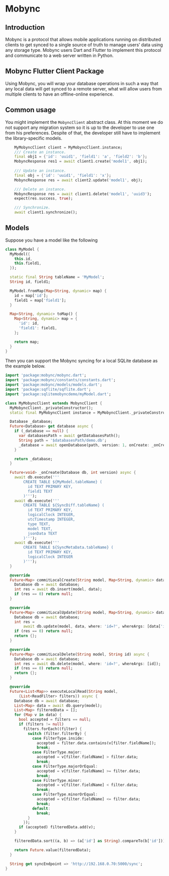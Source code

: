 # Mobync

## Introduction 

Mobync is a protocol that allows mobile applications running on distributed clients to get synced to a single source of truth to manage users’ data using any storage type. Mobync users Dart and Flutter to implement this protocol and communicate to a web server written in Python.

## Mobync Flutter Client Package

Using Mobync, you will wrap your database operations in such a way that any local data will get synced to a remote server, what will allow users from multiple clients to have an offline-online experience.

## Common usage

You might implement the ```MobyncClient``` abstract class. At this moment we do not support any migration system so it is up to the developer to use one from his preferences. Despite of that, the developer still have to implement the library-specific models. 

```dart
    MyMobyncClient client = MyMobyncClient.instance;
    /// Create an instance.
    final obj1 = {'id': 'uuid1', 'field1': 'a', 'field2': 'b'};
    MobyncResponse res1 = await client1.create('model1', obj1);
    
    /// Update an instance.
    final obj = {'id': 'uuid1', 'field1': 'x'};
    MobyncResponse res = await client2.update('model1', obj);

    /// Delete an instance.
    MobyncResponse res = await client1.delete('model1', 'uuid3');
    expect(res.success, true);

    /// Synchronize.
    await client1.synchronize();
```

## Models
Suppose you have a model like the following

```dart
class MyModel {
  MyModel({
    this.id,
    this.field1,
  });

  static final String tableName = 'MyModel';
  String id, field1;

  MyModel.fromMap(Map<String, dynamic> map) {
    id = map['id'];
    field1 = map['field1'];
  }

  Map<String, dynamic> toMap() {
    Map<String, dynamic> map = {
      'id': id,
      'field1': field1,
    };

    return map;
  }
}
```

Then you can support the Mobync syncing for a local SQLite database as the example below.

```dart
import 'package:mobync/mobync.dart';
import 'package:mobync/constants/constants.dart';
import 'package:mobync/models/models.dart';
import 'package:sqflite/sqflite.dart';
import 'package:sqlitemobyncdemo/myModel.dart';

class MyMobyncClient extends MobyncClient {
  MyMobyncClient._privateConstructor();
  static final MyMobyncClient instance = MyMobyncClient._privateConstructor();

  Database _database;
  Future<Database> get database async {
    if (_database == null) {
      var databasesPath = await getDatabasesPath();
      String path = '$databasesPath/demo.db';
      _database = await openDatabase(path, version: 1, onCreate: _onCreate);
    }

    return _database;
  }

  Future<void> _onCreate(Database db, int version) async {
    await db.execute('''
        CREATE TABLE ${MyModel.tableName} (
          id TEXT PRIMARY KEY,
          field1 TEXT
        )''');
    await db.execute('''
        CREATE TABLE ${SyncDiff.tableName} (
          id TEXT PRIMARY KEY,
          logicalClock INTEGER,
          utcTimestamp INTEGER,
          type TEXT,
          model TEXT,
          jsonData TEXT
        )''');
    await db.execute('''
        CREATE TABLE ${SyncMetaData.tableName} (
          id TEXT PRIMARY KEY,
          logicalClock INTEGER
        )''');
  }

  @override
  Future<Map> commitLocalCreate(String model, Map<String, dynamic> data) async {
    Database db = await database;
    int res = await db.insert(model, data);
    if (res == 0) return null;
  }

  @override
  Future<Map> commitLocalUpdate(String model, Map<String, dynamic> data) async {
    Database db = await database;
    int res =
        await db.update(model, data, where: 'id=?', whereArgs: [data['id']]);
    if (res == 0) return null;
    return {};
  }

  @override
  Future<Map> commitLocalDelete(String model, String id) async {
    Database db = await database;
    int res = await db.delete(model, where: 'id=?', whereArgs: [id]);
    if (res == 0) return null;
    return {};
  }

  @override
  Future<List<Map>> executeLocalRead(String model,
      {List<ReadFilter> filters}) async {
    Database db = await database;
    List<Map> data = await db.query(model);
    List<Map> filteredData = [];
    for (Map v in data) {
      bool accepted = filters == null;
      if (filters != null)
        filters.forEach((filter) {
          switch (filter.filterBy) {
            case FilterType.inside:
              accepted = filter.data.contains(v[filter.fieldName]);
              break;
            case FilterType.major:
              accepted = v[filter.fieldName] > filter.data;
              break;
            case FilterType.majorOrEqual:
              accepted = v[filter.fieldName] >= filter.data;
              break;
            case FilterType.minor:
              accepted = v[filter.fieldName] < filter.data;
              break;
            case FilterType.minorOrEqual:
              accepted = v[filter.fieldName] <= filter.data;
              break;
            default:
              break;
          }
        });
      if (accepted) filteredData.add(v);
    }

    filteredData.sort((a, b) => (a['id'] as String).compareTo(b['id']));

    return Future.value(filteredData);
  }

  String get syncEndpoint => 'http://192.168.0.70:5000/sync';
}

```


